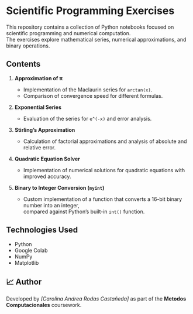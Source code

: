 # Scientific Programming Exercises

This repository contains a collection of Python notebooks focused on scientific programming and numerical computation.  
The exercises explore mathematical series, numerical approximations, and binary operations.

##  Contents

1. **Approximation of π**  
   - Implementation of the Maclaurin series for `arctan(x)`.
   - Comparison of convergence speed for different formulas.

2. **Exponential Series**  
   - Evaluation of the series for `e^(-x)` and error analysis.

3. **Stirling’s Approximation**  
   - Calculation of factorial approximations and analysis of absolute and relative error.

4. **Quadratic Equation Solver**  
   - Implementation of numerical solutions for quadratic equations with improved accuracy.

5. **Binary to Integer Conversion (`myint`)**  
   - Custom implementation of a function that converts a 16-bit binary number into an integer,  
     compared against Python’s built-in `int()` function.

##  Technologies Used
- Python  
- Google Colab  
- NumPy  
- Matplotlib  

## 📈 Author
Developed by *[Carolina Andrea Rodas Castañeda]* as part of the **Metodos Computacionales** coursework.
